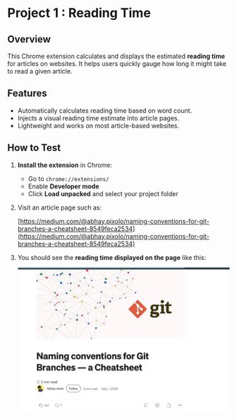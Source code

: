 # Project 1 : Reading Time

## Overview

This Chrome extension calculates and displays the estimated **reading time** for articles on websites. It helps users quickly gauge how long it might take to read a given article.

## Features

- Automatically calculates reading time based on word count.
- Injects a visual reading time estimate into article pages.
- Lightweight and works on most article-based websites.

## How to Test

1. **Install the extension** in Chrome:

   - Go to `chrome://extensions/`
   - Enable **Developer mode**
   - Click **Load unpacked** and select your project folder

2. Visit an article page such as:

   [https://medium.com/@abhay.pixolo/naming-conventions-for-git-branches-a-cheatsheet-8549feca2534](https://medium.com/@abhay.pixolo/naming-conventions-for-git-branches-a-cheatsheet-8549feca2534)

3. You should see the **reading time displayed on the page** like this:

   ![Reading time example](images/description_image.png)
